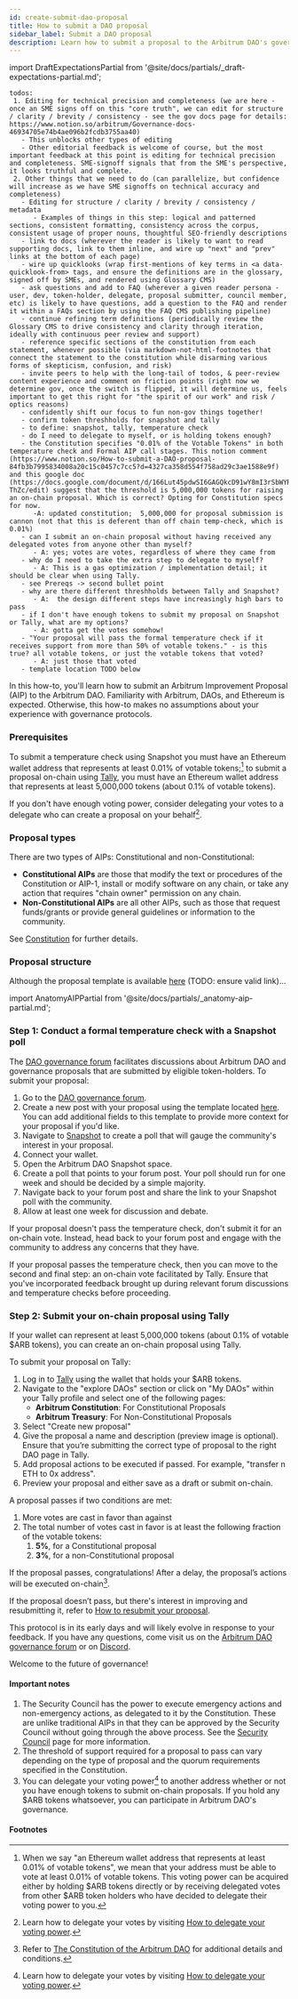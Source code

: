 ```yaml
---
id: create-submit-dao-proposal
title: How to submit a DAO proposal
sidebar_label: Submit a DAO proposal
description: Learn how to submit a proposal to the Arbitrum DAO's governance forum by using Snapshot to conduct a temperature check, and then Tally to facilitate an on-chain vote.
---
```


import DraftExpectationsPartial from '@site/docs/partials/_draft-expectations-partial.md'; 

<DraftExpectationsPartial />

```
todos: 
 1. Editing for technical precision and completeness (we are here - once an SME signs off on this "core truth", we can edit for structure / clarity / brevity / consistency - see the gov docs page for details: https://www.notion.so/arbitrum/Governance-docs-46934705e74b4ae096b2fcdb3755aa40)
   - This unblocks other types of editing 
   - Other editorial feedback is welcome of course, but the most important feedback at this point is editing for technical precision and completeness. SME-signoff signals that from the SME's perspective, it looks truthful and complete.
 2. Other things that we need to do (can parallelize, but confidence will increase as we have SME signoffs on technical accuracy and completeness)
   - Editing for structure / clarity / brevity / consistency / metadata
      - Examples of things in this step: logical and patterned sections, consistent formatting, consistency across the corpus, consistent usage of proper nouns, thoughtful SEO-friendly descriptions
   - link to docs (wherever the reader is likely to want to read supporting docs, link to them inline, and wire up "next" and "prev" links at the bottom of each page)
   - wire up quicklooks (wrap first-mentions of key terms in <a data-quicklook-from> tags, and ensure the definitions are in the glossary, signed off by SMEs, and rendered using Glossary CMS)
   - ask questions and add to FAQ (wherever a given reader persona - user, dev, token-holder, delegate, proposal submitter, council member, etc) is likely to have questions, add a question to the FAQ and render it within a FAQs section by using the FAQ CMS publishing pipeline)
   - continue refining term definitions (periodically review the Glossary CMS to drive consistency and clarity through iteration, ideally with continuous peer review and support)
   - reference specific sections of the constitution from each statement, whenever possible (via markdown-not-html-footnotes that connect the statement to the constitution while disarming various forms of skepticism, confusion, and risk)
   - invite peers to help with the long-tail of todos, & peer-review content experience and comment on friction points (right now we determine gov, once the switch is flipped, it will determine us, feels important to get this right for "the spirit of our work" and risk / optics reasons)
   - confidently shift our focus to fun non-gov things together!
   - confirm token threshholds for snapshot and tally
   - to define: snapshot, tally, temperature check
   - do I need to delegate to myself, or is holding tokens enough?
   - the Constitution specifies "0.01% of the Votable Tokens" in both temperature check and Formal AIP call stages. This notion comment (https://www.notion.so/How-to-submit-a-DAO-proposal-84fb3b7995834008a20c15c0457c7cc5?d=4327ca358d554f758ad29c3ae1588e9f) and this google doc (https://docs.google.com/document/d/166Lut45pdwSI6GAGQkcD91wY8mI3rSbWYRiqkP-ThZc/edit) suggest that the threshold is 5,000,000 tokens for raising an on-chain proposal. Which is correct? Opting for Constitution specs for now.
      -A: updated constitution;  5,000,000 for proposal submission is cannon (not that this is deferent than off chain temp-check, which is 0.01%)
   - can I submit an on-chain proposal without having received any delegated votes from anyone other than myself?
      - A: yes; votes are votes, regardless of where they came from
   - why do I need to take the extra step to delegate to myself?
      - A: This is a gas optimization / implementation detail; it should be clear when using Tally. 
   - see Prereqs -> second bullet point
   - why are there different threshholds between Tally and Snapshot?
      - A:  the design different steps have increasingly high bars to pass
   - if I don't have enough tokens to submit my proposal on Snapshot or Tally, what are my options?
      - A: gotta get the votes somehow! 
   - "Your proposal will pass the formal temperature check if it receives support from more than 50% of votable tokens." - is this true? all votable tokens, or just the votable tokens that voted?
      - A: just those that voted
   - template location TODO below
```

In this how-to, you'll learn how to submit an Arbitrum Improvement Proposal (AIP) to the <a data-quicklook-from='arbitrum-dao'>Arbitrum DAO</a>. Familiarity with Arbitrum, DAOs, and Ethereum is expected. Otherwise, this how-to makes no assumptions about your experience with governance protocols.

### Prerequisites

To submit a temperature check using <a data-quicklook-from='snapshot-poll'>Snapshot</a> you must have an Ethereum wallet address that represents at least 0.01% of votable tokens;[^1] to submit a proposal on-chain using [Tally](https://www.tally.xyz/), you must have an Ethereum wallet address that represents at least 5,000,000 tokens (about 0.1% of votable tokens). 

If you don't have enough voting power, consider delegating your votes to a delegate who can create a proposal on your behalf[^2].


### Proposal types

There are two types of AIPs: <a data-quicklook-from="constitutional-aip">Constitutional</a> and <a data-quicklook-from="nonconstitutional-aip">non-Constitutional</a>:

- **Constitutional AIPs** are those that modify the text or procedures of the Constitution or AIP-1, install or modify software on any chain, or take any action that requires "chain owner" permission on any chain. 
- **Non-Constitutional AIPs** are all other AIPs, such as those that request funds/grants or provide general guidelines or information to the community.

See [Constitution](../dao-constitution.md) for further details.

### Proposal structure

Although the proposal template is available [here](https://forum.arbitrum.io/t/delegation-submission-template/16) (TODO: ensure valid link)...


import AnatomyAIPPartial from '@site/docs/partials/_anatomy-aip-partial.md'; 

<AnatomyAIPPartial />



### Step 1: Conduct a formal temperature check with a Snapshot poll

The [DAO governance forum](https://forum.arbitrum.io/) facilitates discussions about Arbitrum DAO and <a data-quicklook-from='governance-proposal'>governance proposals</a> that are submitted by eligible token-holders. To submit your proposal:

1. Go to the [DAO governance forum](https://forum.arbitrum.io/).
2. Create a new post with your proposal using the template located [here](https://forum.arbitrum.io/t/delegation-submission-template/16). You can add additional fields to this template to provide more context for your proposal if you'd like.
3. Navigate to [Snapshot](https://snapshot.org/#/) to create a poll that will gauge the community's interest in your proposal.
4. Connect your wallet.
5. Open the Arbitrum DAO Snapshot space.
6. Create a poll that points to your forum post. Your poll should run for one week and should be decided by a simple majority.
7. Navigate back to your forum post and share the link to your Snapshot poll with the community.
8. Allow at least one week for discussion and debate.

If your proposal doesn't pass the temperature check, don't submit it for an on-chain vote. Instead, head back to your forum post and engage with the community to address any concerns that they have.

If your proposal passes the temperature check, then you can move to the second and final step: an on-chain vote facilitated by Tally. Ensure that you've incorporated feedback brought up during relevant forum discussions and temperature checks before proceeding. 

### Step 2: Submit your on-chain proposal using Tally

If your wallet can represent at least 5,000,000 tokens (about 0.1% of votable $ARB tokens), you can create an on-chain proposal using Tally. 

To submit your proposal on Tally:

 1.	Log in to [Tally](https://www.tally.xyz/) using the wallet that holds your $ARB tokens.
 2.	Navigate to the "explore DAOs" section or click on "My DAOs" within your Tally profile and select one of the following pages:
    - **Arbitrum Constitution**: For Constitutional Proposals
    - **Arbitrum Treasury**: For Non-Constitutional Proposals
3.	Select "Create new proposal"
4.	Give the proposal a name and description (preview image is optional). Ensure that you’re submitting the correct type of proposal to the right DAO page in Tally.
5.	Add proposal actions to be executed if passed. For example, "transfer n ETH to 0x address".
6.	Preview your proposal and either save as a draft or submit on-chain.

A proposal passes if two conditions are met: 

  1. More votes are cast in favor than against
  2. The total number of votes cast in favor is at least the following fraction of the votable tokens:
     1. **5%**, for a <a data-quicklook-from="constitutional-aip">Constitutional proposal</a>
     2. **3%**, for a <a data-quicklook-from="nonconstitutional-aip">non-Constitutional proposal</a>

If the proposal passes, congratulations! After a delay, the proposal’s actions will be executed on-chain[^3].

If the proposal doesn’t pass, but there's interest in improving and resubmitting it, refer to [How to resubmit your proposal](./resubmit-dao-proposal).

This protocol is in its early days and will likely evolve in response to your feedback. If you have any questions, come visit us on the [Arbitrum DAO governance forum](https://forum.arbitrum.io/) or on [Discord](https://www.discord.gg/arbitrum).

Welcome to the future of governance!


#### Important notes

 1. The <a data-quicklook-from="security-council">Security Council</a> has the power to execute <a data-quicklook-from="emergency-action">emergency actions</a> and <a data-quicklook-from="nonemergency-action">non-emergency actions</a>, as delegated to it by the Constitution. These are unlike traditional AIPs in that they can be approved by the Security Council without going through the above process. See the [Security Council](../concepts/security-council) page for more information.
 2. The threshold of support required for a proposal to pass can vary depending on the type of proposal and the quorum requirements specified in the Constitution.
 3. You can delegate your voting power[^2] to another address whether or not you have enough tokens to submit on-chain proposals. If you hold any $ARB tokens whatsoever, you can participate in Arbitrum DAO's governance.


#### Footnotes

[^1]: When we say "an Ethereum wallet address that represents at least 0.01% of votable tokens", we mean that your address must be able to vote at least 0.01% of votable tokens. This voting power can be acquired either by holding $ARB tokens directly or by receiving delegated votes from other $ARB token holders who have decided to delegate their voting power to you.
[^2]: Learn how to delegate your votes by visiting [How to delegate your voting power](./select-delegate-voting-power).
[^3]: Refer to [The Constitution of the Arbitrum DAO](../dao-constitution) for additional details and conditions.